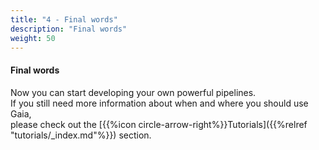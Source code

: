 ```yaml
---
title: "4 - Final words"
description: "Final words"
weight: 50
---
```


#### Final words

Now you can start developing your own powerful pipelines. <br />
If you still need more information about when and where you should use Gaia, <br />
please check out the [{{%icon circle-arrow-right%}}Tutorials]({{%relref "tutorials/_index.md"%}}) section.

